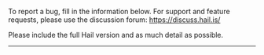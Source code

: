 To report a bug, fill in the information below. 
For support and feature requests, please use the discussion forum: 
https://discuss.hail.is/

Please include the full Hail version and as much detail as possible.

-----------------------------------------------------------------------------